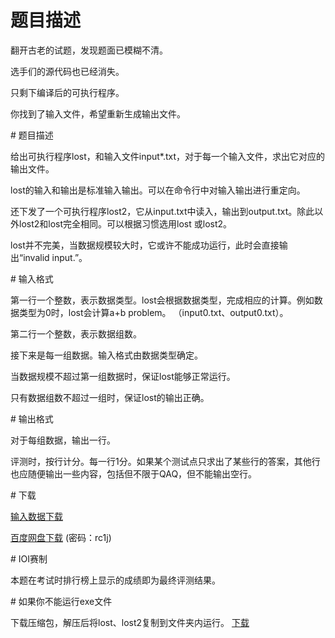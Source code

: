 # 题目描述

<p>翻开古老的试题，发现题面已模糊不清。</p>
<p>选手们的源代码也已经消失。</p>
<p>只剩下编译后的可执行程序。</p>
<p>你找到了输入文件，希望重新生成输出文件。</p>
# 题目描述


<p>给出可执行程序lost，和输入文件input*.txt，对于每一个输入文件，求出它对应的输出文件。</p>
<p>lost的输入和输出是标准输入输出。可以在命令行中对输入输出进行重定向。</p>
<p>还下发了一个可执行程序lost2，它从input.txt中读入，输出到output.txt。除此以外lost2和lost完全相同。可以根据习惯选用lost 或lost2。</p>
<p>lost并不完美，当数据规模较大时，它或许不能成功运行，此时会直接输出“invalid input.”。</p>
# 输入格式


<p>第一行一个整数，表示数据类型。lost会根据数据类型，完成相应的计算。例如数据类型为0时，lost会计算a+b problem。 （input0.txt、output0.txt）。</p>
<p>第二行一个整数，表示数据组数。</p>
<p>接下来是每一组数据。输入格式由数据类型确定。</p>
<p>当数据规模不超过第一组数据时，保证lost能够正常运行。</p>
<p>只有数据组数不超过一组时，保证lost的输出正确。</p>
# 输出格式


<p>对于每组数据，输出一行。</p>
<p>评测时，按行计分。每一行1分。如果某个测试点只求出了某些行的答案，其他行也应随便输出一些内容，包括但不限于QAQ，但不能输出空行。</p>
# 下载


<p><a href="/download.php?type=problem&amp;id=190">输入数据下载</a></p>
<p><a href="http://pan.baidu.com/s/1pLOSq9t">百度网盘下载</a> (密码：rc1j)</p>
# IOI赛制


<p>本题在考试时排行榜上显示的成绩即为最终评测结果。</p>
# 如果你不能运行exe文件


<p>下载压缩包，解压后将lost、lost2复制到文件夹内运行。
<a href="http://pan.baidu.com/s/1bphXM0Z">下载</a></p>
